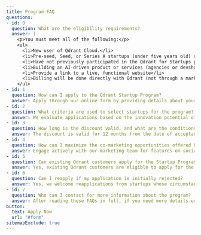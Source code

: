 ```yaml
---
title: Program FAQ
questions:
- id: 0
  question: What are the eligibility requirements?
  answer: |
    <p>You must meet all of the following:</p>
    <ul>
      <li>New user of Qdrant Cloud.</li>
      <li>Pre-seed, Seed, or Series A startups (under five years old) and less than $5M in funding.</li>
      <li>Have not previously participated in the Qdrant for Startups program</li>
      <li>Building an AI-driven product or services (agencies or devshops are not eligible)</li>
      <li>Provide a link to a live, functional website</li>
      <li>Billing will be done directly with Qdrant (not through a marketplace)</li>
    </ul>
- id: 1
  question: How can I apply to the Qdrant Startup Program?
  answer: Apply through our online form by providing details about your startup and plans for using Qdrant. Applications are reviewed within 7-10 business days, with selections based on innovation potential and alignment with our capabilities.
- id: 2
  question: What criteria are used to select startups for the program?
  answer: We evaluate applications based on the innovation potential of the tech or AI-driven products or services and their alignment with Qdrant’s capabilities. Startups that demonstrate a clear vision and potential for impactful use of our platform are more likely to be selected.
- id: 3
  question: How long is the discount valid, and what are the conditions?
  answer: The discount is valid for 12 months from the date of acceptance and applies exclusively to our Cloud services billed through Stripe. Participants need a Stripe account to utilize the discount. Billing can not be through a marketplace. For details on pricing, please visit qdrant.tech/pricing.
- id: 4
  question: How can I maximize the co-marketing opportunities offered by the program?
  answer: Engage actively with our marketing team for features on social media, possible appearances in Discord talks or webinars, and case studies to maximize your startup's visibility and showcase your innovative use of Qdrant.
- id: 5
  question: Can existing Qdrant customers apply for the Startup Program?
  answer: Yes, existing Qdrant customers are eligible to apply for the Startup Program if their cloud account was created within the last 30 days from the date of application. This opportunity is designed to ensure startups at the early stages of using our platform can still benefit from the additional support and resources offered.
- id: 6
  question: Can I reapply if my application is initially rejected?
  answer: Yes, we welcome reapplications from startups whose circumstances have changed or who can provide additional information that might have been overlooked in the initial review. You must wait 2 months to re-apply.
- id: 7
  question: Who can I contact for more information about the program?
  answer: After reading these FAQs in full, if you need more details or assistance, please contact <a href="mailto:startups@qdrant.com">startups@qdrant.com</a>.
button:
  text: Apply Now
  url: "#form"
sitemapExclude: true
---
```

